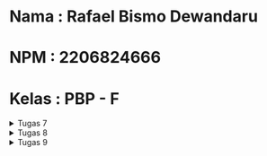 # Nama  : Rafael Bismo Dewandaru
# NPM   : 2206824666
# Kelas : PBP - F

<details>
<summary>Tugas 7</summary>

### 1. Apa perbedaan utama antara stateless dan stateful widget dalam konteks pengembangan aplikasi Flutter?
Stateless Widget:
- Jenis widget yang tidak memiliki keadaan (state) internal yang dapat berubah sehingga bersifat statis, artinya tampilan atau kontennya tidak berubah seiring waktu atau berdasarkan perubahan data. Stateless widget juga lebih efisien dalam hal kinerja, karena tidak memerlukan pengelolaan keadaan.
- Cocok digunakan untuk komponen UI yang bersifat statis, seperti teks, ikon, tombol, dan elemen UI yang tidak memerlukan perubahan berdasarkan input atau data dinamis.
- Contoh stateless widget dalam Flutter: Text, Icon, Image

Stateful Widget:
- Jenis widget yang memiliki keadaan (state) internal yang dapat berubah, sehingga digunakan ketika kita perlu merender konten yang dapat berubah seiring waktu, seperti daftar item dinamis, formulir input, atau tampilan yang berinteraksi dengan data eksternal.
- Saat keadaan internal berubah, Flutter akan membangun ulang widget untuk mencerminkan perubahan tersebut, yang memungkinkan kita untuk menyimpan dan memperbarui data sesuai kebutuhan, sehingga sangat berguna untuk mengelola tampilan yang bergantung pada data dinamis.
- Contoh stateful widget dalam Flutter: ListView, TextField, DropdownButton

### 2. Sebutkan seluruh widget yang kamu gunakan untuk menyelesaikan tugas ini dan jelaskan fungsinya masing-masing.
- Material: digunakan untuk membuat lapisan material desain yang menampilkan konten di dalamnya. Dalam konteks ini, Material digunakan sebagai latar belakang untuk setiap ShopCard.
- InkWell: digunakan untuk menambahkan efek feedback ketika pengguna menyentuh elemen ShopCard (tampilan "splash"). InkWell digunakan sebagai child untuk menangkap sentuhan pengguna.
- ScaffoldMessenger: digunakan untuk berinteraksi dengan objek Scaffold yang terkait. Dalam kode ini, ScaffoldMessenger digunakan untuk menampilkan snackbar saat pengguna menyentuh ShopCard. 
- Snackbars; digunakan untuk menampilkan pesan singkat yang memberikan umpan balik kepada pengguna.
- Container: digunakan untuk mengatur tata letak dan tampilan elemen-elemen di dalamnya (mengelola tata letak ShopCard dan memberikan jarak antar elemen).
- Column: mengatur childnya dalam satu kolom vertikal, yaitu untuk mengatur tata letak di dalam ShopCard, yang terdiri dari ikon dan teks nama item.
- Icon: digunakan untuk menampilkan ikon. Dalam konteks ini, Icon digunakan untuk menampilkan ikon item toko.
- Text: digunakan untuk menampilkan teks nama item toko di setiap ShopCard.
- Scaffold: digunakan untuk membuat tata letak aplikasi dasar dengan appBar, body, dan lainnya. Pada MyHomePage, Scaffold digunakan untuk membuat struktur dasar halaman.
- AppBar: digunakan untuk membuat bilah aplikasi di bagian atas layar, menampilkan judul aplikasi ("EnderChest") dan warna latar belakang, dan menampilkan judul di dalam AppBar.
- GridView: digunakan untuk menampilkan child dalam tata letak grid. Dalam kode ini, GridView digunakan untuk menampilkan ShopCard dalam bentuk grid.
- Padding: digunakan untuk menambahkan jarak (padding) di sekitar elemen-elemen dalam tata letak. Dalam kode ini, Padding digunakan untuk memberikan jarak di sekitar judul dan GridView.
- ListView: digunakan untuk membungkus elemen-elemen di dalam body Scaffold, sehingga pengguna dapat scroll jika kontennya terlalu panjang.

### 3. Jelaskan bagaimana cara kamu mengimplementasikan checklist di atas secara step-by-step (bukan hanya sekadar mengikuti tutorial)
1. Saya generate proyek Flutter baru dengan nama enderchest, kemudian masuk ke dalam direktori proyek tersebut lalu menjalankannya
2. Pada direktori enderchest\lib saya membuat file dart baru bernama menu.dart lalu import 'package:flutter/material.dart';
3. Kemudian saya membuat tiga button sederhana dengan menambahkan beberapa kode kedalam file menu.dart dan membuat stateless widget bernama MyHomePage
4. Saya juga menambahkan kode yang ada di tutorial 6 untuk didalam Widget build, dan mengubah ShopCard menjadi stateless
5. Untuk mendapat bonus dengan mengimplementasikan warna-warna yang berbeda untuk setiap tombol; Lihat Item, Tambah Item, dan Logout, saya menambahkan attibut Color color kedalam class ShopItem, dan menggunakannya di dalam class ShopCard.
~~~
final List<ShopItem> items = [
  ShopItem("Lihat Item", Icons.checklist, Colors.blue), // Specify different colors
  ShopItem("Tambah Item", Icons.add_shopping_cart, Colors.green),
  ShopItem("Logout", Icons.logout, Colors.red),
];
~~~
</details>


<details>
<summary>Tugas 8</summary>

### 4. Jelaskan perbedaan antara Navigator.push() dan Navigator.pushReplacement(), disertai dengan contoh mengenai penggunaan kedua metode tersebut yang tepat!
Navigator.push()
- digunakan untuk menambahkan rute baru ke atas stack navigasi, berarti rute baru ditumpuk di atas rute saat ini.
- membawa user ke halaman baru tanpa menghilangkan histori navigasi sebelumnya, sehingga saat user kembali, user akan kembali ke rute sebelumnya (rute di bawah rute baru).
- Contoh: dalam aplikasi e-commerce, ketika user menekan item untuk melihat detailnya dapat menggunakan Navigator.push() untuk membawa user ke halaman detail. Ketika user menekan tombol kembali, user akan kembali ke halaman daftar produk.
<br />
Navigator.pushReplacement()
- digunakan untuk menggantikan rute saat ini dengan rute baru di stack navigasi.
- mengganti halaman saat ini dengan halaman baru tanpa kemungkinan untuk kembali, sehingga saat user kembali, user tidak akan kembali ke rute sebelumnya karena telah digantikan.
- Contoh: dalam aplikasi yang memiliki proses login, setelah user berhasil masuk akan membawa user ke halaman beranda dan menghapus halaman login dari stack. Hal ini mencegah user kembali ke layar login dengan menekan tombol kembali.

### 5. Jelaskan masing-masing layout widget pada Flutter dan konteks penggunaannya masing-masing!
- Column & Row: Column mengatur elemen secara vertikal, sedangkan Row mengatur elemen secara horizontal.
- Container: Wadah untuk mengatur tata letak dan memberi styling pada elemen, misalnya padding, margin, alignment, etc.
- Stack: Digunakan untuk menumpuk widget/elemen satu di atas yang lain.
- GridView: Menampilkan elemen dalam grid yang teratur dengan bentuk tabel.
- ListView: Menampilkan elemen yang dapat di-scroll secara vertikal.
- Expanded & Flexible: Mengontrol bagian dari ruang yang tersedia yang digunakan. Expanded mengisi ruang tersedia, sedangkan Flexible memberikan lebih banyak kontrol atas faktor fleksibilitas.
- Padding: Memberikan padding di sekeliling elemen child.
- Transform: digunakan untuk mengubah ukuran dan posisi elemen child
- Align: Mengatur posisi elemen child sesuai dengan alignment yang ditentukan.
- Wrap: Membuat row atau column dan secara otomatis beralih ke row atau column berikutnya setelah ruang di row atau column saat ini habis.
- Scaffold: Memberikan struktur dasar material design seperti AppBar, Drawer, dan FloatingActionButton.
- ConstrainedBox, SizedBox, & AspectRatio: Mengontrol ukuran atau aspek rasio dari elemen childnya.



### 6. Sebutkan apa saja elemen input pada form yang kamu pakai pada tugas kali ini dan jelaskan mengapa kamu menggunakan elemen input tersebut!
1. TextFormField untuk Nama Item (_name): Digunakan untuk user input nama item. TextField adalah elemen input dasar dalam Flutter yang digunakan untuk memasukkan teks.
2. TextFormField untuk Harga Item (_price): Digunakan untuk user input harga item. Dapat menggunakan TextField karena nanti harga yang diinput akan di parse dan di validasi input berupa angka menggunakan kode
~~~
onChanged: (String? value) {
    setState(() {
      _price = int.parse(value!);
    });
  },
  validator: (String? value) {
    if (value == null || value.isEmpty) {
      return "Harga tidak boleh kosong!";
    }
    if (int.tryParse(value) == null) {
      return "Harga harus berupa angka!";
    }
    return null;
},
~~~
3. TextFormField untuk Deskripsi Item (_description): user dapat menulis deskripsi tentang item menggunakan TextField.

 
### 7. Bagaimana penerapan clean architecture pada aplikasi Flutter?
Penerapan Clean Architecture pada aplikasi Flutter mengarah pada organisasi struktural yang lebih rapi dan pembagian fokus yang terorganisir, dengan tujuan untuk mencapai modularitas dan kemudahan dalam pengujian. Sebagai contoh, dalam praktik Clean Architecture, kita dapat menciptakan direktori terpisah untuk memisahkan file .dart yang berbeda, seperti untuk screen, widget, dan lain-lain, memastikan bahwa setiap komponen memiliki lokasi khusus, yang juga memudahkan dalam manajemen dan pemeliharaan kode. Pendekatan ini membantu dalam menjaga struktur kode yang bersih dan terorganisir, sekaligus mempermudah pencarian dan perbaikan bagian tertentu dari aplikasi ketika diperlukan.


### 8. Jelaskan bagaimana cara kamu mengimplementasikan checklist di atas secara step-by-step! (bukan hanya sekadar mengikuti tutorial)
Membuat folder baru pada lib yaitu screens dan widgets untuk mempermudah manajemen file, kemudian membuat file shoplist_form.dart untuk form yang menerima input user
~~~
import 'package:flutter/material.dart';
import '../../widgets/left_drawer.dart';
import 'package:enderchest/models/item.dart';

class ShopFormPage extends StatefulWidget {
  const ShopFormPage({super.key});

  @override
  State<ShopFormPage> createState() => _ShopFormPageState();
}

List<Item> itemList = [];

class _ShopFormPageState extends State<ShopFormPage> {
  final _formKey = GlobalKey<FormState>();
  String _name = "";
  int _price = 0;
  String _description = "";

// Global list to store products
  void _saveProduct() {
    if (_formKey.currentState!.validate()) {
      // Add product to the global list
      itemList.add(Item(
        name: _name,
        price: _price,
        description: _description,
      ));

      showDialog(
        context: context,
        builder: (context) {
          return AlertDialog(
            title: const Text('Item berhasil tersimpan'),
            content: SingleChildScrollView(
              child: Column(
                crossAxisAlignment: CrossAxisAlignment.start,
                children: [
                  Text('Nama: $_name'),
                  Text('Harga: $_price'),
                  Text('Deskripsi: $_description'),
                ],
              ),
            ),
            actions: [
              TextButton(
                child: const Text('OK'),
                onPressed: () {
                  Navigator.pop(context);
                },
              ),
            ],
          );
        },
      );

      _formKey.currentState!.reset();
    }
  }

  @override
  Widget build(BuildContext context) {
    return Scaffold(
      appBar: AppBar(
        title: const Center(
          child: Text(
            'Form Tambah Item',
          ),
        ),
        backgroundColor: Colors.indigo,
        foregroundColor: Colors.white,
      ),
      body: Form(
        key: _formKey,
        child: SingleChildScrollView(
          child:
              Column(crossAxisAlignment: CrossAxisAlignment.start, children: [
            Padding(
              padding: const EdgeInsets.all(8.0),
              child: TextFormField(
                decoration: InputDecoration(
                  hintText: "Nama Item",
                  labelText: "Nama Item",
                  border: OutlineInputBorder(
                    borderRadius: BorderRadius.circular(5.0),
                  ),
                ),
                onChanged: (String? value) {
                  setState(() {
                    _name = value!;
                  });
                },
                validator: (String? value) {
                  if (value == null || value.isEmpty) {
                    return "Nama tidak boleh kosong!";
                  }
                  return null;
                },
              ),
            ),
            Padding(
              padding: const EdgeInsets.all(8.0),
              child: TextFormField(
                decoration: InputDecoration(
                  hintText: "Harga",
                  labelText: "Harga",
                  border: OutlineInputBorder(
                    borderRadius: BorderRadius.circular(5.0),
                  ),
                ),
                onChanged: (String? value) {
                  setState(() {
                    _price = int.parse(value!);
                  });
                },
                validator: (String? value) {
                  if (value == null || value.isEmpty) {
                    return "Harga tidak boleh kosong!";
                  }
                  if (int.tryParse(value) == null) {
                    return "Harga harus berupa angka!";
                  }
                  return null;
                },
              ),
            ),
            Padding(
              padding: const EdgeInsets.all(8.0),
              child: TextFormField(
                decoration: InputDecoration(
                  hintText: "Deskripsi",
                  labelText: "Deskripsi",
                  border: OutlineInputBorder(
                    borderRadius: BorderRadius.circular(5.0),
                  ),
                ),
                onChanged: (String? value) {
                  setState(() {
                    // TODO: Tambahkan variabel yang sesuai
                    _description = value!;
                  });
                },
                validator: (String? value) {
                  if (value == null || value.isEmpty) {
                    return "Deskripsi tidak boleh kosong!";
                  }
                  return null;
                },
              ),
            ),
            Align(
              alignment: Alignment.bottomCenter,
              child: Padding(
                padding: const EdgeInsets.all(8.0),
                child: ElevatedButton(
                  style: ButtonStyle(
                    backgroundColor: MaterialStateProperty.all(Colors.indigo),
                  ),
                  onPressed: _saveProduct,
                  child: const Text(
                    "Save",
                    style: TextStyle(color: Colors.white),
                  ),
                ),
              ),
            ),
          ]),
        ),
      ),
    );
  }
}
~~~
Membuat juga kode untuk validasi input dari user dengan ketentuan setiap elemen input tidak boleh kosong dan setiap elemen input harus berisi data dengan tipe data atribut modelnya.
~~~
validator: (String? value) {
  if (value == null || value.isEmpty) {
    return "Nama tidak boleh kosong!";
  }
  return null;
},
~~~
~~~
validator: (String? value) {
  if (value == null || value.isEmpty) {
    return "Harga tidak boleh kosong!";
  }
  if (int.tryParse(value) == null) {
    return "Harga harus berupa angka!";
  }
  return null;
},
~~~
Kemudian saya juga membuat drawer lalu menghubungkan opsi tambah item yang berada pada drawer dan halaman utama ke shoplist_form.dart
~~~
import 'package:flutter/material.dart';
import 'package:enderchest/screens/menu.dart';
import '../screens/shoplist_form.dart';
import '../screens/see_items.dart';

class LeftDrawer extends StatelessWidget {
  const LeftDrawer({super.key});

  @override
  Widget build(BuildContext context) {
    return Drawer(
      child: ListView(
        children: [
          const DrawerHeader(
            decoration: BoxDecoration(
              color: Colors.indigo,
            ),
            child: Column(
              children: [
                Text(
                  'EnderChest',
                  textAlign: TextAlign.center,
                  style: TextStyle(
                    fontSize: 30,
                    fontWeight: FontWeight.bold,
                    color: Colors.white,
                  ),
                ),
                Padding(padding: EdgeInsets.all(10)),
                Text(
                  "Store your Items in a portable chest",
                  textAlign: TextAlign.center, // Align text to center
                  style: TextStyle(
                    fontSize: 15, // Set font size to 15
                    color: Colors.white, // Set text color to white
                    fontWeight: FontWeight.normal, // Set font weight to normal
                  ),
                ),
              ],
            ),
          ),
          ListTile(
            leading: const Icon(Icons.home_outlined),
            title: const Text('Halaman Utama'),
            // Bagian redirection ke MyHomePage
            onTap: () {
              Navigator.pushReplacement(
                  context,
                  MaterialPageRoute(
                    builder: (context) => MyHomePage(),
                  ));
            },
          ),
          ListTile(
            leading: const Icon(Icons.add_shopping_cart),
            title: const Text('Tambah Item'),
            // Bagian redirection ke ShopFormPage
            onTap: () {
              Navigator.push(
                  context,
                  MaterialPageRoute(
                    builder: (context) => ShopFormPage(),
                  ));
            },
          ),
          ListTile(
            leading: const Icon(Icons.movie),
            title: const Text('Lihat Item'),
            onTap: () {
              Navigator.push(
                context,
                MaterialPageRoute(
                    builder: (context) =>
                        ProductListPage(items: itemList)),
              );
            },
          ),
        ],
      ),
    );
  }
}
~~~
Menghubungkan pada halaman utama
~~~
if (item.name == "Tambah Item") {
  Navigator.push(
      context,
      MaterialPageRoute(
        builder: (context) => ShopFormPage(),
      ));
}
~~~

Implementasi Bonus
1. Membuat objek model dalam file item.dart untuk Item
~~~
class Item {
  final String name;
  final int price;
  final String description;

  Item({required this.name, required this.price, required this.description});
}
~~~

2. Membuat file baru pada screens yaitu see_items.dart untuk menampilkan semua item yang sudah ditambahkan
~~~
import 'package:flutter/material.dart';
import 'package:enderchest/models/item.dart'; 

class ProductListPage extends StatelessWidget {
  final List<Item> items;

  ProductListPage({Key? key, required this.items}) : super(key: key);

  @override
  Widget build(BuildContext context) {
    return Scaffold(
      appBar: AppBar(
        title: Text('Daftar Item'),
      ),
      body: ListView.builder(
        itemCount: items.length,
        itemBuilder: (context, index) {
          return Card(
            child: ListTile(
              title: Text(items[index].name),
              subtitle: Text('Harga: ${items[index].price}\nDeskripsi: ${items[index].description}'),
            ),
          );
        },
      ),
    );
  }
}
~~~

3. Mengarahkan user ke halaman tersebut jika menekan tombol Lihat Produk pada drawer
~~~
ListTile(
  leading: const Icon(Icons.movie),
  title: const Text('Lihat Item'),
  onTap: () {
    Navigator.push(
      context,
      MaterialPageRoute(
          builder: (context) =>
              ProductListPage(items: itemList)),
    );
  },
),
~~~

4. Mengarahkan user ke halaman tersebut jika menekan tombol Lihat Produk pada halaman utama
~~~
if (item.name == "Lihat Item") {
    Navigator.push(
      context,
      MaterialPageRoute(
          builder: (context) => ProductListPage(items: itemList)),
    );
  }
~~~

</details>


<details>
<summary>Tugas 9</summary>

### 9. Apakah bisa kita melakukan pengambilan data JSON tanpa membuat model terlebih dahulu? Jika iya, apakah hal tersebut lebih baik daripada membuat model sebelum melakukan pengambilan data JSON?
Kita bisa melakukan pengambilan data JSON tanpa membuat model terlebih dahulu dan langsung menggunakan data JSON yang telah di-parse untuk pengembangan dengan cepat, tetapi menggunakan model data adalah praktik yang baik untuk mempermudah pemeliharaan dan meningkatkan kejelasan kode karena data akan lebih terstruktur, terutama untuk aplikasi yang lebih besar dan kompleks.

### 10. Jelaskan fungsi dari CookieRequest dan jelaskan mengapa instance CookieRequest perlu untuk dibagikan ke semua komponen di aplikasi Flutter.
Dalam pengembangan aplikasi Flutter, CookieRequest berperan penting dalam mengelola cookies untuk fungsi seperti mengelola session, pengguna, autentikasi, penyimpanan preferensi, dan tracking. Instance perlu dibagikan ke semua komponen di aplikasi flutter agar semua komponen aplikasi menggunakan sesi yang sama untuk berkomunikasi yang bermanfaat untuk memastikan konsistensi data, efisiensi sumber daya, serta keamanan yang lebih baik sehingga memudahkan pengembangan dan pemeliharaan aplikasi. Pendekatan ini juga mendukung konsistensi cookie melintasi siklus hidup berbagai komponen aplikasi, memudahkan debugging, dan menjaga kebijakan keamanan yang konsisten, sesuai dengan kebutuhan spesifik aplikasi dan arsitektur dari backend.

### 11. Jelaskan mekanisme pengambilan data dari JSON hingga dapat ditampilkan pada Flutter.
1. membuat lalu mengirim permintaan HTTP ke server atau API yang menyediakan data dalam format JSON, dalam konteks ini berarti web django yang sudah dibuat pada tugas sebelumnya
2. setelah mendapatkan respons JSON dari server, respons tersebut yang biasanya dalam format teks, perlu di-parse menjadi format yang bisa dipahami oleh Dart, yaitu sebagai struktur data Dart 
3. data yang diperoleh dari JSON diubah menjadi objek Dart menggunakan model data yang sudah dibuat untuk membantu dalam manajemen tipe data dan memudahkan pemeliharaan kode
4. setelah data di-parse dan diubah menjadi model, data tersebut dapat digunakan untuk membangun widget di Flutter dan menampilkan informasinya di UI

### 12. Jelaskan mekanisme autentikasi dari input data akun pada Flutter ke Django hingga selesainya proses autentikasi oleh Django dan tampilnya menu pada Flutter.
1. pada form login aplikasi Flutter, kita memasukkan data username dan password
2. data tersebut akan dikirim ke backend django dan menerimanya sebagai request login
3. django menerima data login tersebut untuk mengautentikasi pengguna berdasarkan database lalu akan mengirimkan respons ke aplikasi Flutter
4. kemudian aplikasi Flutter akan mengecek respons yang dikirimkan dari django
5. apabila request login berhasil, maka user akan diarahkan ke Home Page dan tampilkan menu pada Flutter

### 13. Sebutkan seluruh widget yang kamu pakai pada tugas ini dan jelaskan fungsinya masing-masing.

### 14. Jelaskan bagaimana cara kamu mengimplementasikan checklist di atas secara step-by-step! (bukan hanya sekadar mengikuti tutorial).
1. Membuat halaman login dan menggunakan url web django untuk request login
~~~
import 'package:enderchest/screens/menu.dart';
import 'package:flutter/material.dart';
import 'package:pbp_django_auth/pbp_django_auth.dart';
import 'package:provider/provider.dart';

void main() {
    runApp(const LoginApp());
}

class LoginApp extends StatelessWidget {
const LoginApp({super.key});

@override
Widget build(BuildContext context) {
    return MaterialApp(
        title: 'Login',
        theme: ThemeData(
            primarySwatch: Colors.blue,
    ),
    home: const LoginPage(),
    );
    }
}

class LoginPage extends StatefulWidget {
    const LoginPage({super.key});

    @override
    _LoginPageState createState() => _LoginPageState();
}

class _LoginPageState extends State<LoginPage> {
    final TextEditingController _usernameController = TextEditingController();
    final TextEditingController _passwordController = TextEditingController();

    @override
    Widget build(BuildContext context) {
        final request = context.watch<CookieRequest>();
        return Scaffold(
            appBar: AppBar(
                title: const Text('Login'),
            ),
            body: Container(
                padding: const EdgeInsets.all(16.0),
                child: Column(
                    mainAxisAlignment: MainAxisAlignment.center,
                    children: [
                        TextField(
                            controller: _usernameController,
                            decoration: const InputDecoration(
                                labelText: 'Username',
                            ),
                        ),
                        const SizedBox(height: 12.0),
                        TextField(
                            controller: _passwordController,
                            decoration: const InputDecoration(
                                labelText: 'Password',
                            ),
                            obscureText: true,
                        ),
                        const SizedBox(height: 24.0),
                        ElevatedButton(
                            onPressed: () async {
                                String username = _usernameController.text;
                                String password = _passwordController.text;

                                // Cek kredensial
                                // TODO: Ganti URL dan jangan lupa tambahkan trailing slash (/) di akhir URL!
                                // Untuk menyambungkan Android emulator dengan Django pada localhost,
                                // gunakan URL http://10.0.2.2/
                                final response = await request.login("http://127.0.0.1:8000/auth/login/", {
                                'username': username,
                                'password': password,
                                });
                    
                                if (request.loggedIn) {
                                    String message = response['message'];
                                    String uname = response['username'];
                                    Navigator.pushReplacement(
                                        context,
                                        MaterialPageRoute(builder: (context) => MyHomePage()),
                                    );
                                    ScaffoldMessenger.of(context)
                                        ..hideCurrentSnackBar()
                                        ..showSnackBar(
                                            SnackBar(content: Text("$message Selamat datang, $uname.")));
                                    } else {
                                    showDialog(
                                        context: context,
                                        builder: (context) => AlertDialog(
                                            title: const Text('Login Gagal'),
                                            content:
                                                Text(response['message']),
                                            actions: [
                                                TextButton(
                                                    child: const Text('OK'),
                                                    onPressed: () {
                                                        Navigator.pop(context);
                                                    },
                                                ),
                                            ],
                                        ),
                                    );
                                }
                            },
                            child: const Text('Login'),
                        ),
                    ],
                ),
            ),
        );
    }
}
~~~
kemudian saya juga menambahkan fungsi yang sesuai pada web django

2. Membuat file item.dart untuk model yang akan saya gunakan
~~~
// To parse this JSON data, do
//
//     final item = itemFromJson(jsonString);

import 'dart:convert';

List<Item> itemFromJson(String str) => List<Item>.from(json.decode(str).map((x) => Item.fromJson(x)));

String itemToJson(List<Item> data) => json.encode(List<dynamic>.from(data.map((x) => x.toJson())));

class Item {
    String model;
    int pk;
    Fields fields;

    Item({
        required this.model,
        required this.pk,
        required this.fields,
    });

    factory Item.fromJson(Map<String, dynamic> json) => Item(
        model: json["model"],
        pk: json["pk"],
        fields: Fields.fromJson(json["fields"]),
    );

    Map<String, dynamic> toJson() => {
        "model": model,
        "pk": pk,
        "fields": fields.toJson(),
    };
}

class Fields {
    int user;
    String name;
    int amount;
    String description;
    String imageUrl;

    Fields({
        required this.user,
        required this.name,
        required this.amount,
        required this.description,
        required this.imageUrl,
    });

    factory Fields.fromJson(Map<String, dynamic> json) => Fields(
        user: json["user"],
        name: json["name"],
        amount: json["amount"],
        description: json["description"],
        imageUrl: json["image_url"],
    );

    Map<String, dynamic> toJson() => {
        "user": user,
        "name": name,
        "amount": amount,
        "description": description,
        "image_url": imageUrl,
    };
}

~~~

3. Membuat sebuah file baru pada folder screens bernama see_items.dart yang akan menampilkan daftar semua item
~~~
import 'package:flutter/material.dart';
import 'package:http/http.dart' as http;
import 'dart:convert';
import 'package:enderchest/models/item.dart';
import 'package:enderchest/screens/item_details.dart';
import 'package:enderchest/widgets/left_drawer.dart';

class ProductPage extends StatefulWidget {
    const ProductPage({Key? key}) : super(key: key);

    @override
    _ProductPageState createState() => _ProductPageState();
}

class _ProductPageState extends State<ProductPage> {
Future<List<Item>> fetchProduct() async {
    // TODO: Ganti URL dan jangan lupa tambahkan trailing slash (/) di akhir URL!
    var url = Uri.parse(
      'http://127.0.0.1:8000/json/');
    var response = await http.get(
        url,
        headers: {"Content-Type": "application/json"},
    );

    // melakukan decode response menjadi bentuk json
    var data = jsonDecode(utf8.decode(response.bodyBytes));

    // melakukan konversi data json menjadi object Product
    List<Item> list_product = [];
    for (var d in data) {
        if (d != null) {
            list_product.add(Item.fromJson(d));
        }
    }
    return list_product;
}

@override
Widget build(BuildContext context) {
    return Scaffold(
        appBar: AppBar(
        title: const Text('Item'),
        ),
        drawer: const LeftDrawer(),
        body: FutureBuilder(
            future: fetchProduct(),
            builder: (context, AsyncSnapshot snapshot) {
                if (snapshot.data == null) {
                    return const Center(child: CircularProgressIndicator());
                } else {
                    if (!snapshot.hasData) {
                    return const Column(
                        children: [
                        Text(
                            "Tidak ada data produk.",
                            style:
                                TextStyle(color: Color(0xff59A5D8), fontSize: 20),
                        ),
                        SizedBox(height: 8),
                        ],
                    );
                } else {
                    return ListView.builder(
                      itemCount: snapshot.data!.length,
                      itemBuilder: (_, index) {
                        return GestureDetector(
                          onTap: () {
                            Navigator.push(
                              context,
                              MaterialPageRoute(
                                builder: (context) => ItemDetailPage(item: snapshot.data![index]),
                              ),
                            );
                          },
                          child: Container(
                            margin: const EdgeInsets.symmetric(horizontal: 16, vertical: 12),
                            padding: const EdgeInsets.all(20.0),
                            child: Column(
                              mainAxisAlignment: MainAxisAlignment.start,
                              crossAxisAlignment: CrossAxisAlignment.start,
                              children: [
                                Text(
                                  "${snapshot.data![index].fields.name}",
                                  style: const TextStyle(fontSize: 18.0, fontWeight: FontWeight.bold),
                                ),
                              ],
                            ),
                          ),
                        );
                      },
                    );

                  }
                }
            }));
    }
}

~~~
Untuk setiap item saya juga menambahkan GestureDetector sehingga onTap maka akan menunjukan details dari setiap item yang saya buat pada file item_details.dart

4. File item_details.dart yang saya buat pada folder screens berisi kode berikut
~~~
import 'package:flutter/material.dart';
import 'package:enderchest/models/item.dart';
class ItemDetailPage extends StatelessWidget {
  final Item item;
  const ItemDetailPage({Key? key, required this.item}) : super(key: key);

  @override
  Widget build(BuildContext context) {
    return Scaffold(
      body: Center(
        child:Padding(
          padding: EdgeInsets.all(16),
          child:Column(
            
            children: [
              Text('Name: ${item.fields.name}', style: TextStyle(fontSize: 20)),
              Text('Amount: ${item.fields.amount}', style: TextStyle(fontSize: 18)),
              Text('Description: ${item.fields.description}', style: TextStyle(fontSize: 16)),
              Image.network('${item.fields.imageUrl}'),
              SizedBox(height: 20),
              ElevatedButton(
                onPressed: () => Navigator.pop(context),
                child: Text('Back to List'),
              ),
            ],
          )

        )
      ),
    );
  }
}
~~~

</details>